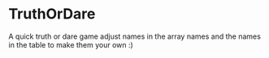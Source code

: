 # TruthOrDare
A quick truth or dare game adjust names in the array names and the names in the table to make them your own :)
